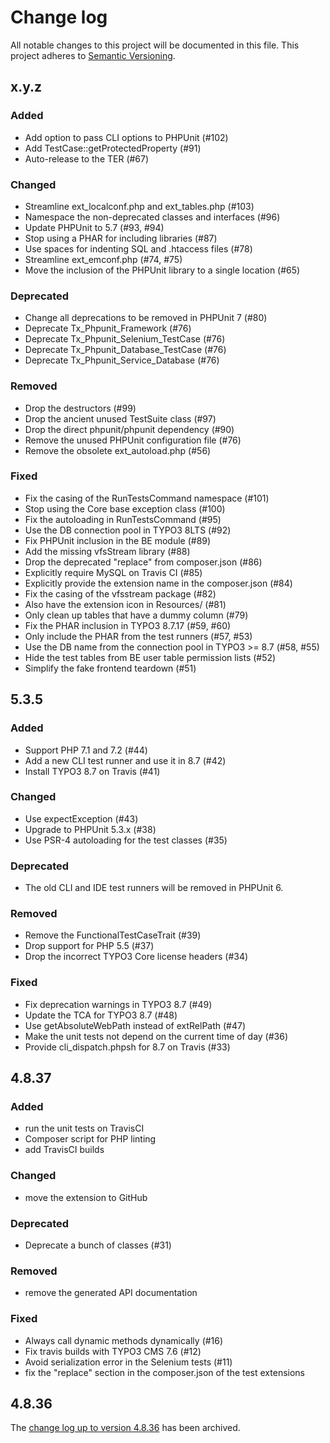 # Change log

All notable changes to this project will be documented in this file.
This project adheres to [Semantic Versioning](https://semver.org/).

## x.y.z

### Added
- Add option to pass CLI options to PHPUnit (#102)
- Add TestCase::getProtectedProperty (#91)
- Auto-release to the TER (#67)

### Changed
- Streamline ext_localconf.php and ext_tables.php (#103)
- Namespace the non-deprecated classes and interfaces (#96)
- Update PHPUnit to 5.7 (#93, #94)
- Stop using a PHAR for including libraries (#87)
- Use spaces for indenting SQL and .htaccess files (#78)
- Streamline ext_emconf.php (#74, #75)
- Move the inclusion of the PHPUnit library to a single location (#65)

### Deprecated
- Change all deprecations to be removed in PHPUnit 7 (#80)
- Deprecate Tx_Phpunit_Framework (#76)
- Deprecate Tx_Phpunit_Selenium_TestCase (#76)
- Deprecate Tx_Phpunit_Database_TestCase (#76)
- Deprecate Tx_Phpunit_Service_Database (#76)

### Removed
- Drop the destructors (#99)
- Drop the ancient unused TestSuite class (#97)
- Drop the direct phpunit/phpunit dependency (#90)
- Remove the unused PHPUnit configuration file (#76)
- Remove the obsolete ext_autoload.php (#56)

### Fixed
- Fix the casing of the RunTestsCommand namespace (#101)
- Stop using the Core base exception class (#100)
- Fix the autoloading in RunTestsCommand (#95)
- Use the DB connection pool in TYPO3 8LTS (#92)
- Fix PHPUnit inclusion in the BE module (#89)
- Add the missing vfsStream library (#88)
- Drop the deprecated "replace" from composer.json (#86)
- Explicitly require MySQL on Travis CI (#85)
- Explicitly provide the extension name in the composer.json (#84)
- Fix the casing of the vfsstream package (#82)
- Also have the extension icon in Resources/ (#81)
- Only clean up tables that have a dummy column (#79)
- Fix the PHAR inclusion in TYPO3 8.7.17 (#59, #60)
- Only include the PHAR from the test runners (#57, #53)
- Use the DB name from the connection pool in TYPO3 >= 8.7 (#58, #55)
- Hide the test tables from BE user table permission lists (#52)
- Simplify the fake frontend teardown (#51)

## 5.3.5

### Added
- Support PHP 7.1 and 7.2 (#44)
- Add a new CLI test runner and use it in 8.7 (#42)
- Install TYPO3 8.7 on Travis (#41)

### Changed
- Use expectException (#43)
- Upgrade to PHPUnit 5.3.x (#38)
- Use PSR-4 autoloading for the test classes (#35)

### Deprecated
- The old CLI and IDE test runners will be removed in PHPUnit 6.

### Removed
- Remove the FunctionalTestCaseTrait (#39)
- Drop support for PHP 5.5 (#37)
- Drop the incorrect TYPO3 Core license headers (#34)

### Fixed
- Fix deprecation warnings in TYPO3 8.7 (#49)
- Update the TCA for TYPO3 8.7 (#48)
- Use getAbsoluteWebPath instead of extRelPath (#47)
- Make the unit tests not depend on the current time of day (#36)
- Provide cli_dispatch.phpsh for 8.7 on Travis (#33)

## 4.8.37

### Added
- run the unit tests on TravisCI
- Composer script for PHP linting
- add TravisCI builds

### Changed
- move the extension to GitHub

### Deprecated
- Deprecate a bunch of classes (#31)

### Removed
- remove the generated API documentation

### Fixed
- Always call dynamic methods dynamically (#16)
- Fix travis builds with TYPO3 CMS 7.6 (#12)
- Avoid serialization error in the Selenium tests (#11)
- fix the "replace" section in the composer.json of the test extensions

## 4.8.36

The [change log up to version 4.8.36](Documentation/changelog-archive.txt)
has been archived.
